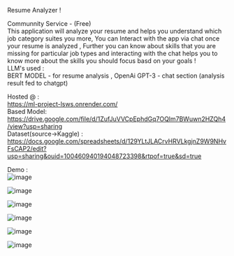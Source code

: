Resume Analyzer !  <br>

Communnity Service - (Free)  <br>
This application will analyze your resume and helps you understand which job category suites you more, You can Interact with the app via chat once your resume is analyzed ,
Further you can know about skills that you are missing for particular job types and interacting with the chat helps you to know more about the skills you should focus basd on your goals !
<br>
LLM's used : <br>
BERT MODEL  - for resume analysis , 
OpenAi GPT-3 - chat section (analysis result fed to chatgpt)

Hosted @ :  
https://ml-project-lsws.onrender.com/  <br>
Based Model: https://drive.google.com/file/d/1ZufJuVVCpEphdGq7OQlm7BWuwn2HZQh4/view?usp=sharing  <br>
Dataset(source->Kaggle) : https://docs.google.com/spreadsheets/d/129YLtJLACrvHRVLkgjnZ9W9NHvFsCAP2/edit?usp=sharing&ouid=100460940194048723398&rtpof=true&sd=true  <br>

Demo : <br>
![image](https://github.com/user-attachments/assets/fc62fc98-57c9-499c-aa3c-9150ebcacf41)

![image](https://github.com/user-attachments/assets/5b0ca768-9ee5-4aef-8035-dc6a569712e1)

![image](https://github.com/user-attachments/assets/b0b7d942-feae-4c99-9dd7-a441bc8ba746)

![image](https://github.com/user-attachments/assets/5c4ef2da-35d6-4ba3-b2bc-b5767cd19251)

![image](https://github.com/user-attachments/assets/cd3668b7-3365-4dbe-872f-02bf354851a4)

![image](https://github.com/user-attachments/assets/2669dc7b-ec79-4cb4-a983-d458dbd5cd54)

